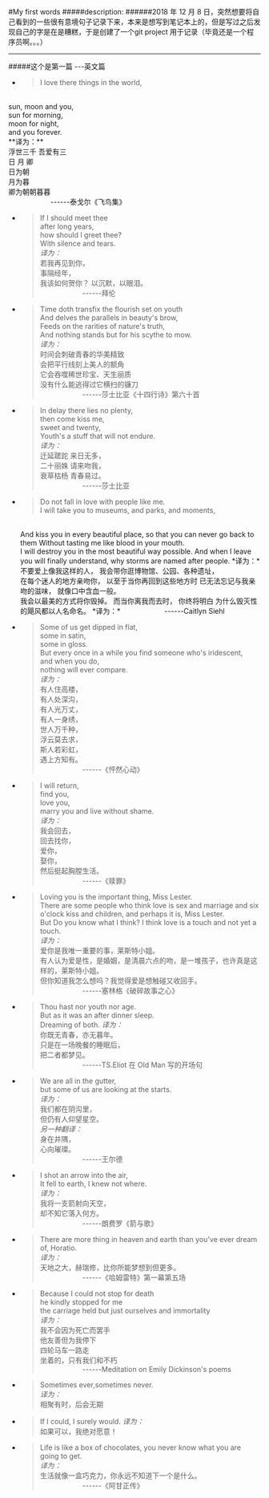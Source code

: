 #My first words
#####description:
######2018	年 12 月 8 日，突然想要将自己看到的一些很有意境句子记录下来，本来是想写到笔记本上的，但是写过之后发现自己的字是在是糟糕，于是创建了一个git project 用于记录（毕竟还是一个程序员啊。。。）

---
#####这个是第一篇 ---英文篇
* >I love there things in the world,
<br>
sun, moon and you,
<br>
sun for morning,
<br>
moon for night,
<br>
and you forever.
<br>
**译为：**
<br>
浮世三千 吾爱有三
<br>
日 月 卿
<br>
日为朝
<br>
月为暮
<br>
卿为朝朝暮暮
<br>
    &emsp;&emsp;&emsp;&emsp;&emsp;&emsp;------泰戈尔《飞鸟集》

* >If I should meet thee  
   after long years,  
   how should I greet thee?  
   With silence and tears.  
   *译为：*  
   若我再见到你，  
   事隔经年，  
   我该如何贺你？
   以沉默，以眼泪。  
   &emsp;&emsp;&emsp;&emsp;&emsp;&emsp;------拜伦
   
* >Time doth transfix the flourish set on youth  
   And delves the parallels in beauty's brow,  
   Feeds on the rarities of nature's truth,  
   And nothing stands but for his scythe to mow.  
   *译为：*  
   时间会刺破青春的华美精致  
   会把平行线刻上美人的额角  
   它会吞噬稀世珍宝、天生丽质  
   没有什么能逃得过它横扫的镰刀  
   &emsp;&emsp;&emsp;&emsp;&emsp;&emsp;------莎士比亚《十四行诗》第六十首
   
* >In delay there lies no plenty,  
   then come kiss me,  
   sweet and twenty,  
   Youth's a stuff that will not endure.  
   *译为：*  
   迁延蹉跎 来日无多，  
   二十丽姝 请来吻我，  
   衰草枯杨 青春易过。  
   &emsp;&emsp;&emsp;&emsp;&emsp;&emsp;------莎士比亚
   
* >Do not fall in love with people like me.  
   I will take you to museums, and parks, and moments,  
   <br>
   And kiss you in every beautiful place,  
   so that you can never go back to them  
   Without tasting me like blood in your mouth.  
   <br>
   I will destroy you in the most beautiful way possible.  
   And when I leave you will finally understand,  
   why storms are named after people.    
   *译为：*  
   不要爱上像我这样的人，  
   我会带你逛博物馆、公园、各种遗址，  
   <br>
   在每个迷人的地方亲吻你，  
   以至于当你再回到这些地方时  
   已无法忘记与我亲吻的滋味，  
   就像口中含血一般。  
   <br>
   我会以最美的方式将你毁掉。  
   而当你离我而去时，  
   你终将明白  
   为什么毁灭性的飓风都以人名命名。
   *译为：*   
   &emsp;&emsp;&emsp;&emsp;&emsp;&emsp;------Caitlyn Siehl
      
* >Some of us get dipped in flat,  
   some in satin,  
   some in gloss.  
   But every once in a while you find someone who's iridescent,  
   and when you do,  
   nothing will ever compare.  
   *译为：*  
   有人住高楼，  
   有人处深沟，  
   有人光万丈，  
   有人一身绣，  
   世人万千种，  
   浮云莫去求，  
   斯人若彩虹，   
   遇上方知有。  
   &emsp;&emsp;&emsp;&emsp;&emsp;&emsp;------《怦然心动》   
   
* >I will return,  
   find you,  
   love you,  
   marry you and live without shame.  
   *译为：*  
   我会回去，  
   回去找你，  
   爱你，  
   娶你，  
   然后挺起胸膛生活。  
   &emsp;&emsp;&emsp;&emsp;&emsp;&emsp;------《赎罪》
   
* >Loving you is the important thing, Miss Lester.  
   There are some people who think love is sex and marriage and six o'clock kiss and children, and perhaps it is, Miss Lester.  
   But Do you know what I think?
   I think love is a touch and not yet a touch.  
   *译为：*  
   爱你是我唯一重要的事，莱斯特小姐。  
   有人认为爱是性，是婚姻，是清晨六点的吻，是一堆孩子，也许真是这样的，莱斯特小姐。  
   但你知道我怎么想吗？我觉得爱是想触碰又收回手。  
   &emsp;&emsp;&emsp;&emsp;&emsp;&emsp;------塞林格《破碎故事之心》 
 
* >Thou hast nor youth nor age.  
   But as it was an after dinner sleep.  
   Dreaming of both.
   *译为：*  
   你既无青春，亦无暮年。  
   只是在一场晚餐的睡眠后，  
   把二者都梦见。  
   &emsp;&emsp;&emsp;&emsp;&emsp;&emsp;------TS.Eliot 在 Old Man 写的开场句

* >We are all in the gutter,  
   but some of us are looking at the starts.  
   *译为：*  
   我们都在阴沟里，   
   但仍有人仰望星空。  
   *另一种翻译：*  
   身在井隅，  
   心向璀璨。  
   &emsp;&emsp;&emsp;&emsp;&emsp;&emsp;------王尔德
   
* >I shot an arrow into the air,  
   It fell to earth, I knew not where.  
   *译为：*  
   我将一支箭射向天空，  
   却不知它落入何方。  
   &emsp;&emsp;&emsp;&emsp;&emsp;&emsp;------朗费罗《箭与歌》
   
* >There are more thing in heaven and earth than you've ever dream of, Horatio.  
   *译为：*  
   天地之大，赫瑞修，比你所能梦想到但更多。  
   &emsp;&emsp;&emsp;&emsp;&emsp;&emsp;------《哈姆雷特》第一幕第五场
   
* >Because I could not stop for death  
   he kindly stopped for me  
   the carriage held but just ourselves and immortality  
   *译为：*  
   我不会因为死亡而罢手  
   他友善但为我停下  
   四轮马车一路走  
   坐着的，只有我们和不朽  
   &emsp;&emsp;&emsp;&emsp;&emsp;&emsp;------Meditation on Emily Dickinson's poems
   
* >Sometimes ever,sometimes never.  
   *译为：*  
   相聚有时，后会无期

* >If I could, I surely would.
   *译为：*  
   如果可以，我绝对愿意！
   
* >Life is like a box of chocolates, you never know what you are going to get.  
   *译为：*  
   生活就像一盒巧克力，你永远不知道下一个是什么。  
   &emsp;&emsp;&emsp;&emsp;&emsp;&emsp;------《阿甘正传》
                                     
